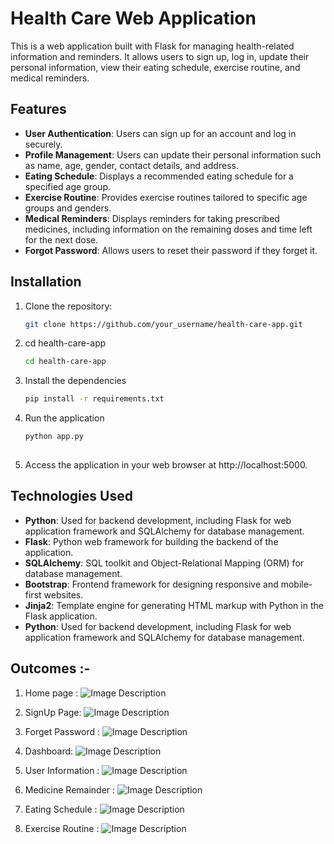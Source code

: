 # Health Care Web Application

This is a web application built with Flask for managing health-related information and reminders. It allows users to sign up, log in, update their personal information, view their eating schedule, exercise routine, and medical reminders.

## Features

- **User Authentication**: Users can sign up for an account and log in securely.
- **Profile Management**: Users can update their personal information such as name, age, gender, contact details, and address.
- **Eating Schedule**: Displays a recommended eating schedule for a specified age group.
- **Exercise Routine**: Provides exercise routines tailored to specific age groups and genders.
- **Medical Reminders**: Displays reminders for taking prescribed medicines, including information on the remaining doses and time left for the next dose.
- **Forgot Password**: Allows users to reset their password if they forget it.

## Installation

1. Clone the repository:

   ```bash
   git clone https://github.com/your_username/health-care-app.git

2. cd health-care-app
   ```bash
   cd health-care-app

3. Install the dependencies
   ```bash
   pip install -r requirements.txt
   
4. Run the application
   ```bash
   python app.py
  
5. Access the application in your web browser at http://localhost:5000.

  ## Technologies Used

  - **Python**: Used for backend development, including Flask for web application framework and SQLAlchemy for database management.
  - **Flask**: Python web framework for building the backend of the application.
  - **SQLAlchemy**: SQL toolkit and Object-Relational Mapping (ORM) for database management.
  - **Bootstrap**: Frontend framework for designing responsive and mobile-first websites.
  - **Jinja2**: Template engine for generating HTML markup with Python in the Flask application.
  - **Python**: Used for backend development, including Flask for web application framework and SQLAlchemy for database management.

   ## Outcomes :-
   1. Home page :
         ![Image Description](output/Screenshot%20(83).png)
   2. SignUp Page:
         ![Image Description](output/Screenshot%20(84).png)
   3. Forget Password :
         ![Image Description](output/Screenshot%20(85).png)
   4. Dashboard:
         ![Image Description](output/Screenshot%20(86).png)

   5. User Information :
         ![Image Description](output/Screenshot%20(88).png)
        
   6. Medicine Remainder :
     ![Image Description](output/Screenshot%20(89).png)

   7. Eating Schedule :
       ![Image Description](output/Screenshot%20(90).png)
   8. Exercise Routine :
      ![Image Description](output/Screenshot%20(91).png)
   
 
